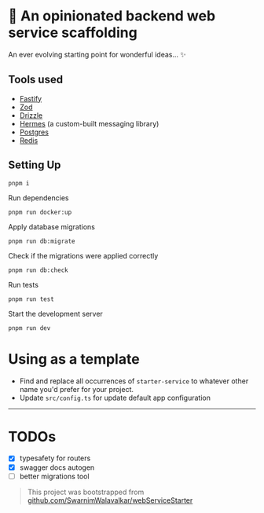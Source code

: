 # 🚀 An opinionated backend web service scaffolding

An ever evolving starting point for wonderful ideas... ✨

## Tools used

- [Fastify](https://github.com/fastify/fastify)
- [Zod](https://github.com/colinhacks/zod)
- [Drizzle](https://github.com/drizzle-team/drizzle-orm)
- [Hermes](https://github.com/SwarnimWalavalkar/hermes) (a custom-built messaging library)
- [Postgres](https://www.postgresql.org/)
- [Redis](https://redis.io/)

## Setting Up

```
pnpm i
```

Run dependencies

```
pnpm run docker:up
```

Apply database migrations

```
pnpm run db:migrate
```

Check if the migrations were applied correctly

```
pnpm run db:check
```

Run tests

```
pnpm run test
```

Start the development server

```
pnpm run dev
```

# Using as a template

- Find and replace all occurrences of `starter-service` to whatever other name you'd prefer for your project.
- Update `src/config.ts` for update default app configuration

---

# TODOs

- [x] typesafety for routers
- [x] swagger docs autogen
- [ ] better migrations tool

> This project was bootstrapped from [github.com/SwarnimWalavalkar/webServiceStarter](https://github.com/SwarnimWalavalkar/webServiceStarter)
